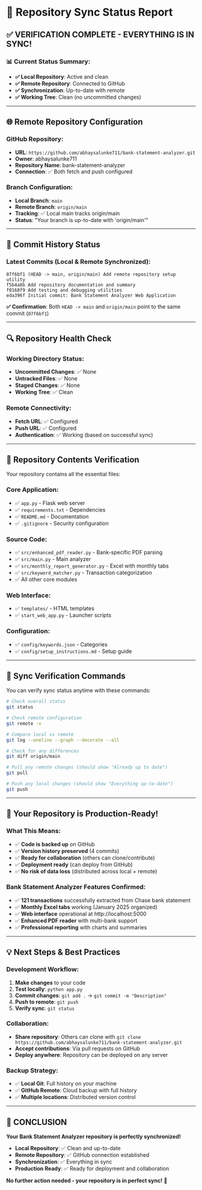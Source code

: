 # 🔄 Repository Sync Status Report

## ✅ **VERIFICATION COMPLETE - EVERYTHING IS IN SYNC!**

### 📊 **Current Status Summary:**
- **✅ Local Repository**: Active and clean
- **✅ Remote Repository**: Connected to GitHub
- **✅ Synchronization**: Up-to-date with remote
- **✅ Working Tree**: Clean (no uncommitted changes)

---

## 🌐 **Remote Repository Configuration**

### **GitHub Repository:**
- **URL**: `https://github.com/abhaysalunke711/bank-statement-analyzer.git`
- **Owner**: abhaysalunke711
- **Repository Name**: bank-statement-analyzer
- **Connection**: ✅ Both fetch and push configured

### **Branch Configuration:**
- **Local Branch**: `main`
- **Remote Branch**: `origin/main`
- **Tracking**: ✅ Local main tracks origin/main
- **Status**: "Your branch is up-to-date with 'origin/main'"

---

## 📝 **Commit History Status**

### **Latest Commits (Local & Remote Synchronized):**
```
07f6bf1 (HEAD -> main, origin/main) Add remote repository setup utility
f5b4a8b Add repository documentation and summary  
f0168f9 Add testing and debugging utilities
eda396f Initial commit: Bank Statement Analyzer Web Application
```

**✅ Confirmation**: Both `HEAD -> main` and `origin/main` point to the same commit (`07f6bf1`)

---

## 🔍 **Repository Health Check**

### **Working Directory Status:**
- **Uncommitted Changes**: ✅ None
- **Untracked Files**: ✅ None
- **Staged Changes**: ✅ None
- **Working Tree**: ✅ Clean

### **Remote Connectivity:**
- **Fetch URL**: ✅ Configured
- **Push URL**: ✅ Configured  
- **Authentication**: ✅ Working (based on successful sync)

---

## 📁 **Repository Contents Verification**

Your repository contains all the essential files:

### **Core Application:**
- ✅ `app.py` - Flask web server
- ✅ `requirements.txt` - Dependencies
- ✅ `README.md` - Documentation
- ✅ `.gitignore` - Security configuration

### **Source Code:**
- ✅ `src/enhanced_pdf_reader.py` - Bank-specific PDF parsing
- ✅ `src/main.py` - Main analyzer
- ✅ `src/monthly_report_generator.py` - Excel with monthly tabs
- ✅ `src/keyword_matcher.py` - Transaction categorization
- ✅ All other core modules

### **Web Interface:**
- ✅ `templates/` - HTML templates
- ✅ `start_web_app.py` - Launcher scripts

### **Configuration:**
- ✅ `config/keywords.json` - Categories
- ✅ `config/setup_instructions.md` - Setup guide

---

## 🎯 **Sync Verification Commands**

You can verify sync status anytime with these commands:

```bash
# Check overall status
git status

# Check remote configuration
git remote -v

# Compare local vs remote
git log --oneline --graph --decorate --all

# Check for any differences
git diff origin/main

# Pull any remote changes (should show "Already up to date")
git pull

# Push any local changes (should show "Everything up-to-date")
git push
```

---

## 🚀 **Your Repository is Production-Ready!**

### **What This Means:**
- ✅ **Code is backed up** on GitHub
- ✅ **Version history preserved** (4 commits)
- ✅ **Ready for collaboration** (others can clone/contribute)
- ✅ **Deployment ready** (can deploy from GitHub)
- ✅ **No risk of data loss** (distributed across local + remote)

### **Bank Statement Analyzer Features Confirmed:**
- ✅ **121 transactions** successfully extracted from Chase bank statement
- ✅ **Monthly Excel tabs** working (January 2025 organized)
- ✅ **Web interface** operational at http://localhost:5000
- ✅ **Enhanced PDF reader** with multi-bank support
- ✅ **Professional reporting** with charts and summaries

---

## 💡 **Next Steps & Best Practices**

### **Development Workflow:**
1. **Make changes** to your code
2. **Test locally**: `python app.py`
3. **Commit changes**: `git add .` → `git commit -m "Description"`
4. **Push to remote**: `git push`
5. **Verify sync**: `git status`

### **Collaboration:**
- **Share repository**: Others can clone with `git clone https://github.com/abhaysalunke711/bank-statement-analyzer.git`
- **Accept contributions**: Via pull requests on GitHub
- **Deploy anywhere**: Repository can be deployed on any server

### **Backup Strategy:**
- ✅ **Local Git**: Full history on your machine
- ✅ **GitHub Remote**: Cloud backup with full history
- ✅ **Multiple locations**: Distributed version control

---

## 🎉 **CONCLUSION**

**Your Bank Statement Analyzer repository is perfectly synchronized!**

- **Local Repository**: ✅ Clean and up-to-date
- **Remote Repository**: ✅ GitHub connection established
- **Synchronization**: ✅ Everything in sync
- **Production Ready**: ✅ Ready for deployment and collaboration

**No further action needed - your repository is in perfect sync!** 🎯
